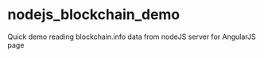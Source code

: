 # nodejs_blockchain_demo
Quick demo reading blockchain.info data from nodeJS server for AngularJS page

